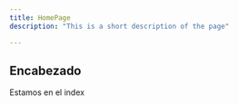 ```yaml
---
title: HomePage
description: "This is a short description of the page"

---
```

## Encabezado

Estamos en el index
